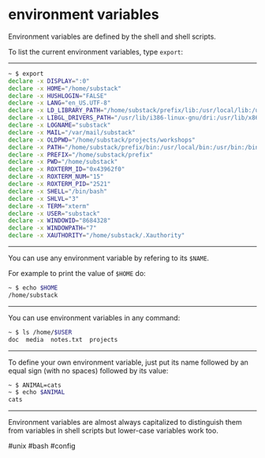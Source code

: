 # environment variables

Environment variables are defined by the shell and shell scripts.

To list the current environment variables, type `export`:

---

```bash
~ $ export
declare -x DISPLAY=":0"
declare -x HOME="/home/substack"
declare -x HUSHLOGIN="FALSE"
declare -x LANG="en_US.UTF-8"
declare -x LD_LIBRARY_PATH="/home/substack/prefix/lib:/usr/local/lib:/usr/lib/x86_64-linux-gnu:/usr/lib:/lib64:/lib"
declare -x LIBGL_DRIVERS_PATH="/usr/lib/i386-linux-gnu/dri:/usr/lib/x86_64-linux-gnu/dri"
declare -x LOGNAME="substack"
declare -x MAIL="/var/mail/substack"
declare -x OLDPWD="/home/substack/projects/workshops"
declare -x PATH="/home/substack/prefix/bin:/usr/local/bin:/usr/bin:/bin:/sbin:/usr/sbin:/usr/local/games:/usr/games"
declare -x PREFIX="/home/substack/prefix"
declare -x PWD="/home/substack"
declare -x ROXTERM_ID="0x43962f0"
declare -x ROXTERM_NUM="15"
declare -x ROXTERM_PID="2521"
declare -x SHELL="/bin/bash"
declare -x SHLVL="3"
declare -x TERM="xterm"
declare -x USER="substack"
declare -x WINDOWID="8684328"
declare -x WINDOWPATH="7"
declare -x XAUTHORITY="/home/substack/.Xauthority"
```

---

You can use any environment variable by refering to its `$NAME`.

For example to print the value of `$HOME` do:

```bash
~ $ echo $HOME
/home/substack
```

---

You can use environment variables in any command:

```bash
~ $ ls /home/$USER
doc  media  notes.txt  projects
```

---

To define your own environment variable, just put its name followed by an equal sign (with no spaces) followed by its value:

```bash
~ $ ANIMAL=cats
~ $ echo $ANIMAL
cats
```

---

Environment variables are almost always capitalized to distinguish them from variables in shell scripts but lower-case variables work too.

#unix #bash #config